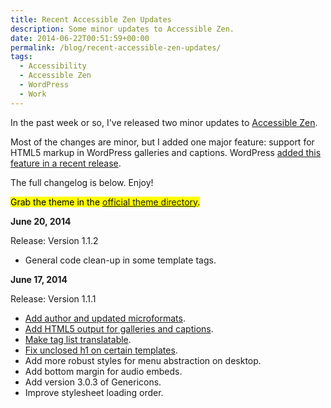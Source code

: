 ```yaml
---
title: Recent Accessible Zen Updates
description: Some minor updates to Accessible Zen.
date: 2014-06-22T00:51:59+00:00
permalink: /blog/recent-accessible-zen-updates/
tags:
  - Accessibility
  - Accessible Zen
  - WordPress
  - Work
---
```


In the past week or so, I've released two minor updates to [Accessible Zen](/projects/accessible-zen/).

Most of the changes are minor, but I added one major feature: support for HTML5 markup in WordPress galleries and captions. WordPress [added this feature in a recent release](http://themeshaper.com/2014/03/04/html5-galleries-in-wordpress-3-9/).

The full changelog is below. Enjoy!

<mark>Grab the theme in the <a href="http://wordpress.org/themes/accessible-zen">official theme directory</a>.</mark>

**June 20, 2014**

Release: Version 1.1.2

- General code clean-up in some template tags.

**June 17, 2014**

Release: Version 1.1.1

- [Add author and updated microformats](https://github.com/davidakennedy/accessible-zen/issues/56).
- [Add HTML5 output for galleries and captions](https://github.com/davidakennedy/accessible-zen/issues/55).
- [Make tag list translatable](https://github.com/davidakennedy/accessible-zen/issues/57).
- [Fix unclosed h1 on certain templates](https://github.com/davidakennedy/accessible-zen/issues/58).
- Add more robust styles for menu abstraction on desktop.
- Add bottom margin for audio embeds.
- Add version 3.0.3 of Genericons.
- Improve stylesheet loading order.
